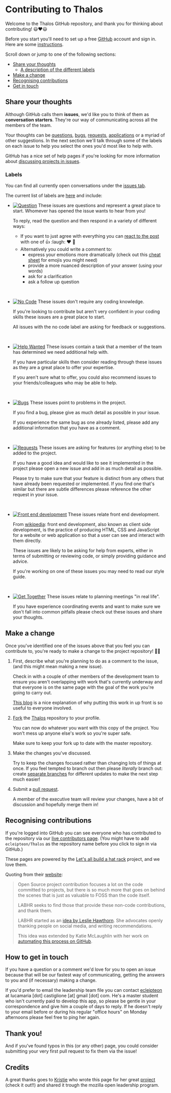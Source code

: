 # Contributing to Thalos

Welcome to the Thalos GitHub repository, and thank you for thinking about contributing! :smiley::heart::smiley:

Before you start you'll need to set up a free [GitHub][link_github] account and sign in. Here are some [instructions][link_signupinstructions].

Scroll down or jump to one of the following sections:

* [Share your thoughts](#share-your-thoughts)
  * [A description of the different labels](#labels)
* [Make a change](#make-a-change)
* [Recognising contributions](#recognising-contributions)
* [Get in touch](#how-to-get-in-touch)

## Share your thoughts

Although GitHub calls them **issues**, we'd like you to think of them as **conversation starters**. They're our way of communicating across all the members of the team.

Your thoughts can be [questions][link_question], [bugs][link_bugs], [requests][link_requests], [applications][link_applications] or a myriad of other suggestions. In the next section we'll talk through some of the labels on each issue to help you select the ones you'd most like to help with.

GitHub has a nice set of help pages if you're looking for more information about [discussing projects in issues][link_discussingissues].

### Labels

You can find all currently open conversations under the [issues tab][link_issues].

The current list of labels are [here][link_labels] and include:

* [![Question](https://img.shields.io/badge/-question-cc317c.svg)][link_question] These issues are questions and represent a great place to start. Whomever has opened the issue wants to hear from you!

    To reply, read the question and then respond in a variety of different ways:
    
    * If you want to just agree with everything you can [react to the post][link_react] with one of :+1: :laugh: :heart: :tada:
    * Alternatively you could write a comment to:
      * express your emotions more dramatically (check out this [cheat sheet][link_emojis] for emojis you might need)
      * provide a more nuanced description of your answer (using your words)
      * ask for a clarification
      * ask a follow up question

<br>

* [![No Code](https://img.shields.io/badge/-no%20code-207de5.svg)][link_nocode] These issues don't require any coding knowledge.
    
    If you're looking to contribute but aren't very confident in your coding skills these issues are a great place to start.
    
    All issues with the no code label are asking for feedback or suggestions.


<br>

* [![Help Wanted](https://img.shields.io/badge/-help%20wanted-159818.svg)][link_helpwanted] These issues contain a task that a member of the team has determined we need additional help with.

    If you have particular skills then consider reading through these issues as they are a great place to offer your expertise.
    
    If you aren't sure what to offer, you could also recommend issues to your friends/colleagues who may be able to help.
    
<br>

* [![Bugs](https://img.shields.io/badge/-bugs-fc2929.svg)][link_bugs] These issues point to problems in the project.

    If you find a bug, please give as much detail as possible in your issue.
    
    If you experience the same bug as one already listed, please add any additional information that you have as a comment.

<br>

* [![Requests](https://img.shields.io/badge/-requests-fbca04.svg)][link_requests] These issues are asking for features (or anything else) to be added to the project.

    If you have a good idea and would like to see it implemented in the project please open a new issue and add in as much detail as possible.
    
    Please try to make sure that your feature is distinct from any others that have already been requested or implemented. If you find one that's similar but there are subtle differences please reference the other request in your issue.

<br>

* [![Front end development](https://img.shields.io/badge/-front%20end%20dev-f7c6c7.svg)][link_frontenddev] These issues relate front end development.

    From [wikipedia][link_frontenddev_wiki]: front end development, also known as client side development, is the practice of producing HTML, CSS and JavaScript for a website or web application so that a user can see and interact with them directly.
    
    These issues are likely to be asking for help from experts, either in terms of submitting or reviewing code, or simply providing guidance and advice.
    
    If you're working on one of these issues you may need to read our style guide.
<br>

* [![Get Together](https://img.shields.io/badge/-get%20together-feeda7.svg)][link_gettogether] These issues relate to planning meetings "in real life".

    If you have experience coordinating events and want to make sure we don't fall into common pitfalls please check out these issues and share your thoughts.

## Make a change

Once you've identified one of the issues above that you feel you can contribute to, you're ready to make a change to the project repository! :tada::smiley:

1. First, describe what you're planning to do as a comment to the issue, (and this might mean making a new issue).

    Check in with a couple of other members of the development team to ensure you aren't overlapping with work that's currently underway and that everyone is on the same page with the goal of the work you're going to carry out.
    
    [This blog][link_pushpullblog] is a nice explanation of why putting this work in up front is so useful to everyone involved.
    
2. [Fork][link_fork] the [Thalos](https://github.com/ecleipteon/Thalos) repository to your profile.

    You can now do whatever you want with this copy of the project. You won't mess up anyone else's work so you're super safe.
    
    Make sure to keep your fork up to date with the master repository.

3. Make the changes you've discussed.

    Try to keep the changes focused rather than changing lots of things at once. If you feel tempted to branch out then please *literally* branch out: create [separate branches][link_branches] for different updates to make the next step much easier!

4. Submit a [pull request][link_pullrequest].
    
    A member of the executive team will review your changes, have a bit of discussion and hopefully merge them in!


## Recognising contributions

If you're logged into GitHub you can see everyone who has contributed to the repository via our [live contributors page](https://labhr.github.io/hatrack/#repo=ecleipteon/Thalos). (You might have to add `ecleipteon/Thalos` as the repository name before you click to sign in via GitHub.)

These pages are powered by the [Let's all build a hat rack][link_hatrackhome] project, and we love them. 

Quoting from their [website][link_hatrackhome]:

> Open Source project contribution focuses a lot on the code committed to projects, but there is so much more that goes on behind the scenes that is just as valuable to FOSS than the code itself.
> 
> LABHR seeks to find those that provide these non-code contributions, and thank them. 
>
> LABHR started as an [idea by Leslie Hawthorn][link_hatrackidea]. She advocates openly thanking people on social media, and writing recommendations.
>
> This idea was extended by Katie McLaughlin with her work on [automating this process on GitHub][link_hatrackcontributions]. 

## How to get in touch

If you have a question or a comment we'd love for you to open an issue because that will be our fastest way of communicating, getting the answers to you and (if necessary) making a change.

If you'd prefer to email the leadership team file you can contact [ecleipteon](https://github.com/ecleipteon) at lucamaria [dot] castiglione [at] gmail [dot] com. He's a master student who isn't currently paid to develop this app, so please be gentle in your correspondence and give him a couple of days to reply. If he doesn't reply to your email before or during his regular "office hours" on Monday afternoons please feel free to ping her again.

## Thank you!


And if you've found typos in this (or any other) page, you could consider submitting your very first pull request to fix them via the issue!

## Credits
A great thanks goes to [Kristie](https://github.com/KirstieJane) who wrote this page for her great [project](https://github.com/KirstieJane/STEMMRoleModels) (check it out!!) and shared it trough the mozilla open leadership program.

[link_github]: https://github.com/

[link_signupinstructions]: https://help.github.com/articles/signing-up-for-a-new-github-account
[link_react]: https://github.com/blog/2119-add-reactions-to-pull-requests-issues-and-comments


[link_discussingissues]: https://help.github.com/articles/discussing-projects-in-issues-and-pull-requests
[link_applications]: https://github.com/ecleipteon/Thalos/labels/applications
[link_bugs]: https://github.com/KirstieJane/ecleipteon/Thalos/labels/bug
[link_frontenddev]: https://github.com/ecleipteon/Thalos/labels/front%20end%20dev
[link_gettogether]: https://github.com/ecleipteon/Thalos/labels/get%20together
[link_goodfirstbug]: https://github.com/ecleipteon/Thalos/labels/good%20first%20bug
[link_helpwanted]: https://github.com/ecleipteon/Thalos/abels/help%20wanted
[link_nocode]: https://github.com/ecleipteon/Thalos/labels/no%20code
[link_question]: https://github.com/ecleipteon/Thalos/labels/question
[link_requests]: https://github.com/ecleipteon/Thalos/labels/requests
[link_issues]: https://github.com/ecleipteon/Thalos/issues
[link_labels]: https://github.com/ecleipteon/Thalos/labels


[link_emojis]: http://www.emoji-cheat-sheet.com/

[link_frontenddev_wiki]: https://en.wikipedia.org/wiki/Front_end_development
[link_pullrequest]: https://help.github.com/articles/proposing-changes-to-a-project-with-pull-requests/
[link_fork]: https://help.github.com/articles/fork-a-repo/
[link_pushpullblog]: https://www.igvita.com/2011/12/19/dont-push-your-pull-requests/
[link_branches]: https://help.github.com/articles/creating-and-deleting-branches-within-your-repository/

[link_hatrackhome]: https://labhr.github.io/
[link_hatrackidea]: http://hawthornlandings.org/2015/02/13/a-place-to-hang-your-hat/
[link_hatrackcontributions]: http://opensource.com/life/15/10/octohat-github-non-code-contribution-tracker


